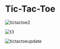 # Tic-Tac-Toe
![tictactoe2](https://github.com/AbdoThabit/Tic-Tac-Toe/assets/75173334/1bec482b-955b-42c1-8a60-3a7406ac4e99)

![t3](https://github.com/AbdoThabit/Tic-Tac-Toe/assets/75173334/d2d9816b-6449-4683-b8f3-d617934f6f75)

![tictactoeupdate](https://github.com/AbdoThabit/Tic-Tac-Toe/assets/75173334/5e0dbc03-26d3-46c3-8751-8126f13e2300)
